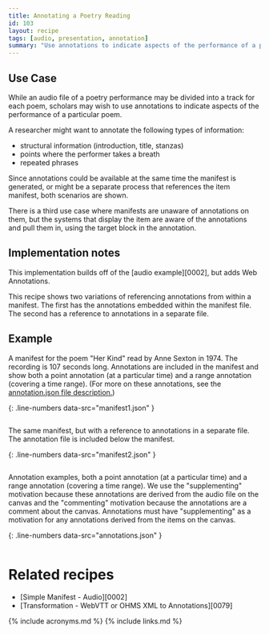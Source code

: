 ```yaml
---
title: Annotating a Poetry Reading
id: 103
layout: recipe
tags: [audio, presentation, annotation]
summary: "Use annotations to indicate aspects of the performance of a particular poem."
---
```



## Use Case

While an audio file of a poetry performance may be divided into a track for each poem, scholars may wish to use annotations to indicate aspects of the performance of a particular poem.  

A researcher might want to annotate the following types of information:
* structural information (introduction, title, stanzas)
* points where the performer takes a breath
* repeated phrases

Since annotations could be available at the same time the manifest is generated, or might be a separate process that references the item manifest, both scenarios are shown.

There is a third use case where manifests are unaware of annotations on them, but the systems that display the item are aware of the annotations and pull them in, using the target block in the annotation.

## Implementation notes

This implementation builds off of the [audio example][0002], but adds Web Annotations.

This recipe shows two variations of referencing annotations from within a manifest.  The first has the annotations embedded within the manifest file.  The second has a reference to annotations in a separate file.


## Example

A manifest for the poem "Her Kind" read by Anne Sexton in 1974.  The recording is 107 seconds long.  Annotations are included in the manifest and show both a point annotation (at a particular time) and a range annotation (covering a time range).  (For more on these annotations, see the [annotation.json file description.](#annotations))

{: .line-numbers data-src="manifest1.json" }
```json
```

The same manifest, but with a reference to annotations in a separate file.  The annotation file is included below the manifest. 

{: .line-numbers data-src="manifest2.json" }
```json
```

<a name="annotations"></a>Annotation examples, both a point annotation (at a particular time) and a range annotation (covering a time range).  We use the "supplementing" motivation because these annotations are derived from the audio file on the canvas and the "commenting" motivation because the annotations are a comment about the canvas.  Annotations must have "supplementing" as a motivation for any annotations derived from the items on the canvas.

{: .line-numbers data-src="annotations.json" }
```json
```

# Related recipes

* [Simple Manifest - Audio][0002]
* [Transformation - WebVTT or OHMS XML to Annotations][0079]


{% include acronyms.md %}
{% include links.md %}

